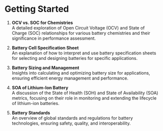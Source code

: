 # Getting Started

1. **OCV vs. SOC for Chemistries**  
   A detailed exploration of Open Circuit Voltage (OCV) and State of Charge (SOC) relationships for various battery chemistries and their significance in performance assessment.

2. **Battery Cell Specification Sheet**  
   An explanation of how to interpret and use battery specification sheets for selecting and designing batteries for specific applications.

3. **Battery Sizing and Management**  
   Insights into calculating and optimizing battery size for applications, ensuring efficient energy management and performance.

4. **SOA of Lithium-Ion Battery**  
   A discussion of the State of Health (SOH) and State of Availability (SOA) metrics, focusing on their role in monitoring and extending the lifecycle of lithium-ion batteries.

5. **Battery Standards**  
   An overview of global standards and regulations for battery technologies, ensuring safety, quality, and interoperability.
